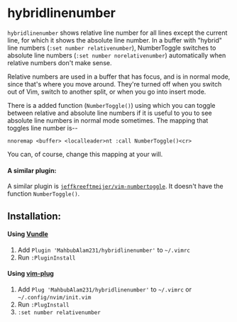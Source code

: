 # hybridlinenumber

`hybridlinenumber` shows relative line number for all lines except the current line, for which it shows the absolute line number.
In a buffer with "hybrid" line numbers (`:set number relativenumber`), NumberToggle switches to absolute line numbers (`:set number norelativenumber`) automatically when relative numbers don't make sense.

Relative numbers are used in a buffer that has focus, and is in normal mode, since that's where you move around. They're turned off when you switch out of Vim, switch to another split, or when you go into insert mode.

There is a added function (`NumberToggle()`) using which you can toggle between relative and absolute line numbers if it is useful to you to see absolute line numbers in normal mode sometimes.
The mapping that toggles line number is--

    nnoremap <buffer> <localleader>nt :call NumberToggle()<cr>

You can, of course, change this mapping at your will.

#### A similar plugin:
A similar plugin is [`jeffkreeftmeijer/vim-numbertoggle`](https://github.com/jeffkreeftmeijer/vim-numbertoggle).  It doesn't have the function `NumberToggle()`.

## Installation:

#### Using [Vundle](https://github.com/VundleVim/Vundle.vim)

1. Add `Plugin 'MahbubAlam231/hybridlinenumber'` to `~/.vimrc`
2. Run `:PluginInstall`

#### Using [vim-plug](https://github.com/junegunn/vim-plug)

1. Add `Plug 'MahbubAlam231/hybridlinenumber'` to `~/.vimrc` or 
  `~/.config/nvim/init.vim`
2. Run `:PlugInstall`
3. `:set number relativenumber`

